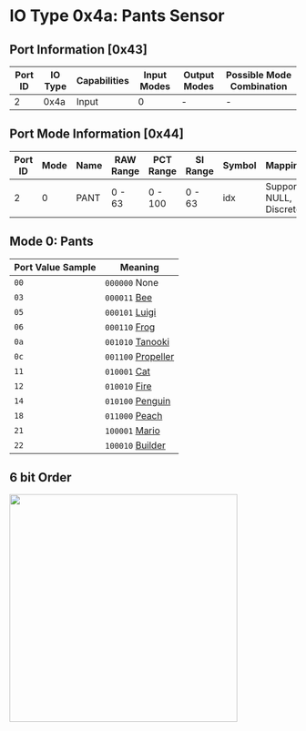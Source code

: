 # IO Type 0x4a: Pants Sensor

## Port Information [0x43]

| Port ID | IO Type | Capabilities | Input Modes | Output Modes | Possible Mode Combination |
| --- | --- | --- | --- | --- | --- |
| 2 | 0x4a | Input | 0 | - | - |

## Port Mode Information [0x44]

| Port ID | Mode | Name | RAW Range | PCT Range | SI Range | Symbol | Mapping | Value Format |
| --- | --- | --- | --- | --- | --- | --- | --- | --- |
| 2 | 0 | PANT | 0 - 63 | 0 - 100 | 0 - 63 | idx | Supports NULL, Discrete | 1 * 8 bit |

## Mode 0: Pants

| Port Value Sample | Meaning |
| --- | --- |
| `00` | `000000` None |
| `03` | `000011` [Bee](https://www.lego.com/en-us/product/bee-mario-power-up-pack-71393) |
| `05` | `000101` [Luigi](https://www.lego.com/en-us/product/adventures-with-luigi-starter-course-71387) |
| `06` | `000110` [Frog](https://www.lego.com/en-us/product/frog-mario-power-up-pack-71392) |
| `0a` | `001010` [Tanooki](https://www.lego.com/en-us/product/tanooki-mario-power-up-pack-71385) |
| `0c` | `001100` [Propeller](https://www.lego.com/en-us/product/propeller-mario-power-up-pack-71371) |
| `11` | `010001` [Cat](https://www.lego.com/en-us/product/cat-mario-power-up-pack-71372) |
| `12` | `010010` [Fire](https://www.lego.com/en-us/product/fire-mario-power-up-pack-71370) |
| `14` | `010100` [Penguin](https://www.lego.com/en-us/product/penguin-mario-power-up-pack-71384) |
| `18` | `011000` [Peach](https://www.lego.com/en-us/product/adventures-with-peach-starter-course-71403) |
| `21` | `100001` [Mario](https://www.lego.com/en-us/product/adventures-with-mario-starter-course-71360) |
| `22` | `100010` [Builder](https://www.lego.com/en-us/product/builder-mario-power-up-pack-71373) |

## 6 bit Order

<img src="Images/pants-code.jpg" width="400" />
